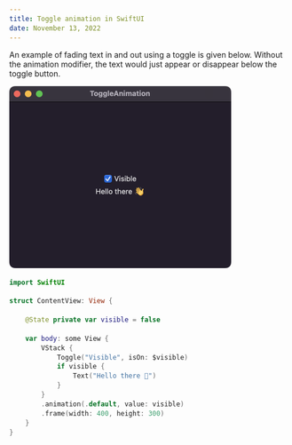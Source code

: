 ```yaml
---
title: Toggle animation in SwiftUI
date: November 13, 2022
---
```


An example of fading text in and out using a toggle is given below. Without the animation modifier, the text would just appear or disappear below the toggle button.

<p><img src="../../assets/images/swiftui-toggle-animation.png" style="max-width:400px;" alt="toggle animate"></p>

```swift
import SwiftUI

struct ContentView: View {

    @State private var visible = false

    var body: some View {
        VStack {
            Toggle("Visible", isOn: $visible)
            if visible {
                Text("Hello there 👋")
            }
        }
        .animation(.default, value: visible)
        .frame(width: 400, height: 300)
    }
}
```
